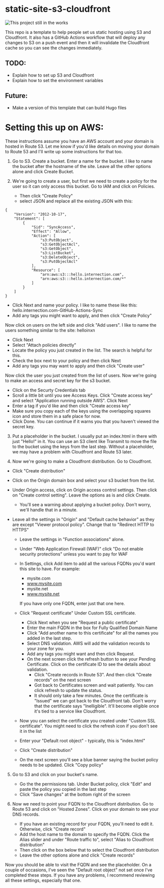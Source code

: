# static-site-s3-cloudfront
![This project still in the works](https://img.shields.io/badge/Progress-Still_in_the_works-red)

This repo is a template to help people set us static hosting using S3 and Cloudfront.  It also 
has a GitHub Actions workflow that will deploy any changes to S3 on a push event and then it 
will invalidate the Cloudfront cache so you can see the changes immediately.

## TODO:
- Explain how to set up S3 and Cloudfront
- Explain how to set the environment variables

## Future:
- Make a version of this template that can build Hugo files

# Setting this up on AWS:

These instructions assume you have an AWS account and your domain is hosted in Route 53.  Let me know if you'd like details on moving your domain to Route 53 and I'll write up some instructions for that too.

1. Go to S3.  Create a bucket.  Enter a name for the bucket.  I like to name the bucket after the hostname of the site.  Leave all the other options alone and click Create Bucket.


2. We're going to create a user, but first we need to create a policy for the user so it can only access this bucket.  Go to IAM and click on Policies.
    - Then click "Create Policy"
    - select JSON and replace all the existing JSON with this:

```
{
    "Version": "2012-10-17",
    "Statement": [
        {
            "Sid": "SyncAccess",
            "Effect": "Allow",
            "Action": [
                "s3:PutObject",
                "s3:GetObjectAcl",
                "s3:GetObject",
                "s3:ListBucket",
                "s3:DeleteObject",
                "s3:PutObjectAcl"
            ],
            "Resource": [
                "arn:aws:s3:::hello.internection.com",
                "arn:aws:s3:::hello.internection.com/*"
            ]
        }
    ]
}
```

- Click Next and name your policy.  I like to name these like this:  hello.internection.com-GitHub-Actions-Sync
- Add any tags you might want to apply, and then click "Create Policy"

Now click on users on the left side and click "Add users".  I like to name the users something similar to the site:  helloinxn
- Click Next
- Select "Attach policies directly"
- Locate the policy you just created in the list.  The search is helpful for this.
- Check the box next to your policy and then click Next
- Add any tags you may want to apply and then click "Create user"

Now click the user you just created from the list of users.  Now we're going to make an access and secret key for the s3 bucket.
- Click on the Securty Credentials tab
- Scroll a little bit until you see Access Keys.  Click "Create access key" and select "Application running outside AWS".  Click Next
- Enter a tag if you'd like and then click "Create access key"
- Make sure you copy each of the keys using the overlapping squares icon and store them in a safe place for now.
- Click Done.  You can continue if it warns you that you haven't viewed the secret key.


3. Put a placeholder in the bucket.  I usually put an index.html in there with just "Hello!" in it.  You can use an S3 client like Transmit to move the file to the bucket using the keys from the last step.  Without a placeholder, we may have a problem with Cloudfront and Route 53 later.


4. Now we're going to make a Cloudfront distribution.  Go to Cloudfront.
- Click "Create distribution"
- Click on the Origin domain box and select your s3 bucket from the list.
- Under Origin access, click on Origin access control settings.  Then click on "Create control setting".  Leave the options as is and click Create.
      
  - You'll see a warning about applying a bucket policy.  Don't worry, we'll handle that in a minute.
- Leave all the settings in "Origin" and "Default cache behavior" as they are except "Viewer protocol policy".  Change that to "Redirect HTTP to HTTPS"
  - Leave the settings in "Function associations" alone.
  - Under "Web Application Firewall (WAF)" click "Do not enable security protections" unless you want to pay for WAF
  - In Settings, click Add item to add all the various FQDNs you'd want this site to have.  For example:
      - mysite.com
      - www.mysite.com
      - mysite.net
      - www.mysite.net
      
      If you have only one FQDN, enter just that one here.
  - Click "Request certificate" Under Custom SSL certificate.
      - Click Next when you see "Request a public certificate"
      - Enter the main FQDN in the box for Fully Qualified Domain Name
      - Click "Add another name to this certificate" for all the names you added in the last step.
      - Select DNS validation.  AWS will add the validation records to your zone for you.
      - Add any tags you might want and then click Request.
      - On the next screen click the refresh button to see your Pending Certificate.  Click on the certificate ID to see the details about validation.
          - Click "Create records in Route 53".  And then click "Create records" on the next screen
          - Got back to Certificates screen and wait patiently.  You can click refresh to update the status.
          - It should only take a few minutes.  Once the certificate is "Issued" we can got back to the Cloudfront tab.  Don't worry that the certificate says "Inelligible".  It'll become eligible once it's tied to a service like Cloudfront.
  - Now you can select the certificate you created under "Custom SSL certificate".  You might need to click the refresh icon if you don't see it in the list
  - Enter your "Default root object" - typically, this is "index.html"
  - Click "Create distribution"
  - On the next screen you'll see a blue banner saying the bucket policy needs to be updated.  Click "Copy policy"

5. Go to S3 and click on your bucket's name.
    - Go the the permissions tab.  Under Bucket policy, click "Edit" and paste the policy you copied in the last step
    - Click "Save changes" at the bottom right of the screen


6. Now we need to point your FQDN to the Cloudfront distribution.  Go to Route 53 and click on "Hosted Zones".  Click on your domain to see your DNS records.
    - If you have an existing record for your FQDN, you'll need to edit it.  Otherwise, click "Create record"
    - Add the host name to the domain to specify the FQDN.  Click the Alias slider and under "Route traffic to", select "Alias to Cloudfront distribution"
    - Then click on the box below that to select the Cloudfront distribution
    - Leave the other options alone and click "Create records"

Now you should be able to visit the FQDN and see the placeholder. On a couple of occasions, I've seen the "Default root object" not set once I've completed these steps.  If you have any problems, I recommend reviewing all these settings, especially that one.
